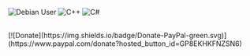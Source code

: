 ![Debian User](https://i.imgur.com/FtXSgAw.png) ![C++](https://i.imgur.com/NboZjCv.png) 
 ![C#](https://i.imgur.com/ZFKOSZW.png)

<br>
[![Donate](https://img.shields.io/badge/Donate-PayPal-green.svg)](https://www.paypal.com/donate?hosted_button_id=GP8EKHKFNZSN6)
